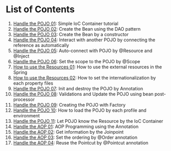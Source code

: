 # List of Contents
1. [Handle the POJO 01](./pojo-01): Simple IoC Container tutorial
1. [Handle the POJO 02](./pojo-02): Create the Bean using the DAO pattern
1. [Handle the POJO 03](./pojo-03): Create the Bean by a constructor
1. [Handle the POJO 04](./pojo-04): Interact with another POJO by connecting the reference as automatically
1. [Handle the POJO 05](./pojo-05): Auto-connect with POJO by @Resource and @Inject
1. [Handle the POJO 06](./pojo-06): Set the scope to the POJO by @Scope
1. [How to use the Resources 01](./resource-01): How to use the external resources in the Spring
1. [How to use the Resources 02](./resource-02): How to set the internationalization by each property files
1. [Handle the POJO 07](./pojo-07): Init and destroy the POJO by Annotation
1. [Handle the POJO 08](./pojo-08): Validations and Update the POJO using bean post-processor
1. [Handle the POJO 09](./pojo-09): Creating the POJO with Factory
1. [Handle the POJO 10](./pojo-10): How to load the POJO by each profile and environment
1. [Handle the POJO 11](./pojo-11): Let POJO know the Resource by the IoC Container
1. [Handle the AOP 01](./aop-01): AOP Programming using the Annotation
1. [Handle the AOP 02](./aop-02): Get information by the Joinpoint
1. [Handle the AOP 03](./aop-03): Set the ordering by @Order annotation
1. [Handle the AOP 04](./aop-04): Reuse the Pointcut by @Pointcut annotation
